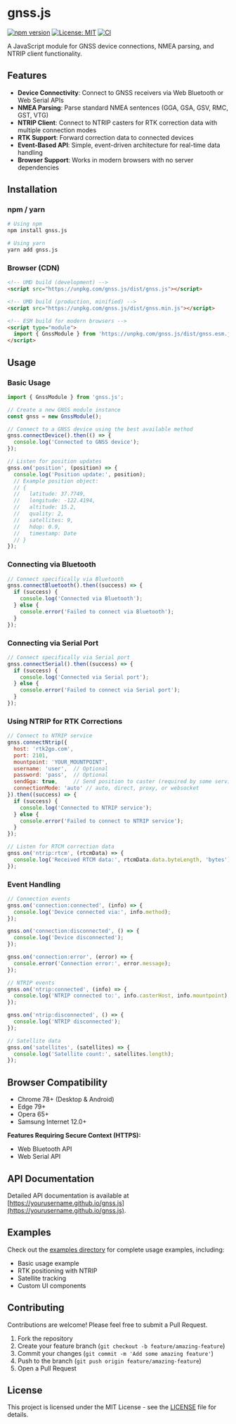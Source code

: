 # gnss.js

[![npm version](https://img.shields.io/npm/v/gnss.js.svg)](https://www.npmjs.com/package/gnss.js)
[![License: MIT](https://img.shields.io/badge/License-MIT-blue.svg)](https://opensource.org/licenses/MIT)
[![CI](https://github.com/yourusername/gnss.js/actions/workflows/ci.yml/badge.svg)](https://github.com/yourusername/gnss.js/actions/workflows/ci.yml)

A JavaScript module for GNSS device connections, NMEA parsing, and NTRIP client functionality.

## Features

- **Device Connectivity**: Connect to GNSS receivers via Web Bluetooth or Web Serial APIs
- **NMEA Parsing**: Parse standard NMEA sentences (GGA, GSA, GSV, RMC, GST, VTG)
- **NTRIP Client**: Connect to NTRIP casters for RTK correction data with multiple connection modes
- **RTK Support**: Forward correction data to connected devices
- **Event-Based API**: Simple, event-driven architecture for real-time data handling
- **Browser Support**: Works in modern browsers with no server dependencies

## Installation

### npm / yarn

```bash
# Using npm
npm install gnss.js

# Using yarn
yarn add gnss.js
```

### Browser (CDN)

```html
<!-- UMD build (development) -->
<script src="https://unpkg.com/gnss.js/dist/gnss.js"></script>

<!-- UMD build (production, minified) -->
<script src="https://unpkg.com/gnss.js/dist/gnss.min.js"></script>

<!-- ESM build for modern browsers -->
<script type="module">
  import { GnssModule } from 'https://unpkg.com/gnss.js/dist/gnss.esm.js';
</script>
```

## Usage

### Basic Usage

```javascript
import { GnssModule } from 'gnss.js';

// Create a new GNSS module instance
const gnss = new GnssModule();

// Connect to a GNSS device using the best available method
gnss.connectDevice().then(() => {
  console.log('Connected to GNSS device');
});

// Listen for position updates
gnss.on('position', (position) => {
  console.log('Position update:', position);
  // Example position object:
  // {
  //   latitude: 37.7749,
  //   longitude: -122.4194,
  //   altitude: 15.2,
  //   quality: 2,
  //   satellites: 9,
  //   hdop: 0.9,
  //   timestamp: Date
  // }
});
```

### Connecting via Bluetooth

```javascript
// Connect specifically via Bluetooth
gnss.connectBluetooth().then((success) => {
  if (success) {
    console.log('Connected via Bluetooth');
  } else {
    console.error('Failed to connect via Bluetooth');
  }
});
```

### Connecting via Serial Port

```javascript
// Connect specifically via Serial port
gnss.connectSerial().then((success) => {
  if (success) {
    console.log('Connected via Serial port');
  } else {
    console.error('Failed to connect via Serial port');
  }
});
```

### Using NTRIP for RTK Corrections

```javascript
// Connect to NTRIP service
gnss.connectNtrip({
  host: 'rtk2go.com',
  port: 2101,
  mountpoint: 'YOUR_MOUNTPOINT',
  username: 'user',  // Optional
  password: 'pass',  // Optional
  sendGga: true,     // Send position to caster (required by some services)
  connectionMode: 'auto' // auto, direct, proxy, or websocket
}).then((success) => {
  if (success) {
    console.log('Connected to NTRIP service');
  } else {
    console.error('Failed to connect to NTRIP service');
  }
});

// Listen for RTCM correction data
gnss.on('ntrip:rtcm', (rtcmData) => {
  console.log('Received RTCM data:', rtcmData.data.byteLength, 'bytes');
});
```

### Event Handling

```javascript
// Connection events
gnss.on('connection:connected', (info) => {
  console.log('Device connected via:', info.method);
});

gnss.on('connection:disconnected', () => {
  console.log('Device disconnected');
});

gnss.on('connection:error', (error) => {
  console.error('Connection error:', error.message);
});

// NTRIP events
gnss.on('ntrip:connected', (info) => {
  console.log('NTRIP connected to:', info.casterHost, info.mountpoint);
});

gnss.on('ntrip:disconnected', () => {
  console.log('NTRIP disconnected');
});

// Satellite data
gnss.on('satellites', (satellites) => {
  console.log('Satellite count:', satellites.length);
});
```

## Browser Compatibility

- Chrome 78+ (Desktop & Android)
- Edge 79+
- Opera 65+
- Samsung Internet 12.0+

**Features Requiring Secure Context (HTTPS):**
- Web Bluetooth API
- Web Serial API

## API Documentation

Detailed API documentation is available at [https://yourusername.github.io/gnss.js](https://yourusername.github.io/gnss.js).

## Examples

Check out the [examples directory](https://github.com/yourusername/gnss.js/tree/master/examples) for complete usage examples, including:

- Basic usage example
- RTK positioning with NTRIP
- Satellite tracking
- Custom UI components

## Contributing

Contributions are welcome! Please feel free to submit a Pull Request.

1. Fork the repository
2. Create your feature branch (`git checkout -b feature/amazing-feature`)
3. Commit your changes (`git commit -m 'Add some amazing feature'`)
4. Push to the branch (`git push origin feature/amazing-feature`)
5. Open a Pull Request

## License

This project is licensed under the MIT License - see the [LICENSE](LICENSE) file for details.